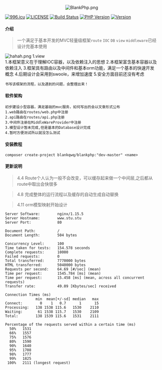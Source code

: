 <p align="center"><img src="https://i.loli.net/2019/04/08/5caaea849eb1f.png" alt="BlankPhp.png" title="BlankPhp.png" /><p>

[![996.icu](https://img.shields.io/badge/link-996.icu-red.svg)](https://996.icu)
[![LICENSE](https://img.shields.io/badge/license-Anti%20996-blue.svg)](https://github.com/996icu/996.ICU/blob/master/LICENSE)
[![Build Status](https://travis-ci.org/blankqwq/BlankPhp.svg?branch=master)](https://travis-ci.org/blankqwq/BlankPhp)
<a href="https://github.com/blankqwq/BlankPhp"><img src="https://img.shields.io/badge/php-7.1%2B-blue.svg" alt="PHP Version"></a>
<a href="https://github.com/blankqwq/BlankPhp/releases"><img src="https://img.shields.io/badge/version-1.0.0-lightgrey.svg" alt="Version"></a>
#### 介绍

> 一个满足于基本开发的MVC轻量级框架`route` `IOC` `DB` `view` `middleware`已经设计完基本使用

![hahah.png](https://i.loli.net/2019/04/08/5cab51b97a61b.png)
    1.view  
    1.本框架意义在于理解IOC容器，以及依赖注入的思想
    2.本框架富含基本容器以及依赖注入
    3.框架具有路由以及中间件和基本orm功能，满足一个基本的快速开发概念
    4.后期设计会采用到swoole，来增加速度
    5.安全方面目前还没有考虑
    
    书写该框架的流程，以及遇到的问题，会整理出来！

#### 软件架构
    初步建设小型容器，满足基础的mvc服务，如何写出的会以文章形式公布
    1.web路由在routes/web.php中注册
    2.api路由在routes/api.php注册
    3.中间件注册在MiddleWareProvider中注册
    3.模型设计暂未完成,但是基本的Database设计完成
    4.暂时方便测试所以就没怎么测试

#### 安装教程

```
composer create-project blankqwq/blankphp:"dev-master" <name>
```

#### 更新说明
    
    
> 4.4 Route个人认为一般不会改变，可以缓存起来做一个中间层,之后都从route中取出会快很多
 
> 4.8 完成整体的运行流程以及缓存的自动生成自动替换

> 4.11 orm模型映射开始设计

```ab
Server Software:        nginx/1.15.5
Server Hostname:        www.stu.stu
Server Port:            80

Document Path:          /
Document Length:        504 bytes

Concurrency Level:      100
Time taken for tests:   154.578 seconds
Complete requests:      10000
Failed requests:        0
Total transferred:      7770000 bytes
HTML transferred:       5040000 bytes
Requests per second:    64.69 [#/sec] (mean)
Time per request:       1545.784 [ms] (mean)
Time per request:       15.458 [ms] (mean, across all concurrent requests)
Transfer rate:          49.09 [Kbytes/sec] received

Connection Times (ms)
              min  mean[+/-sd] median   max
Connect:        0    1   0.7      1      15
Processing:   138 1538 115.6   1530    2110
Waiting:       61 1538 115.7   1530    2109
Total:        138 1539 115.6   1531    2111

Percentage of the requests served within a certain time (ms)
  50%   1531
  66%   1557
  75%   1576
  80%   1590
  90%   1640
  95%   1708
  98%   1777
  99%   1825
 100%   2111 (longest request)
```